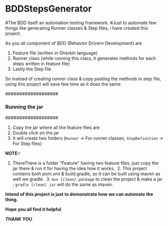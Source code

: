 # BDDStepsGenerator

#The BDD itself an automation testing framework.
#Just to automate few things like generating Runner classes & Step files, i have created this project.

As you all component of BDD (Behavior Drivern Development) are 
1. Feature file (written in Gherkin language)
2. Runner class (while running this class, it generates methods for each steps written in feature file)
3. Lastly the Step file 

So instead of creating runner class & copy pasting the methods in step file, using this project will save few time as it does the same.

###################
### Running the jar 
###################
1. Copy the jar where all the feature files are
2. Double click on the jar 
3. It will create two folders (`Runner` -> For runner classes, `StepDefinition` -> For Step files)


**NOTE::** 
  1. ThereThere is a folder "Feature" having two feature files, just copy the jar there & run it for having the idea how it works.
  2. This project contains both pom.xml & build.gradle, so it can be built using maven as well we gradle.
  3. *`mvn [clean] package`* to clean the project & make a jar ; `gradle [clean] jar` will do the same as maven.


**Intend of this project is just to demonstrate how we can automate the thing.**

**Hope you all find it helpful**

**_THANK YOU_**
